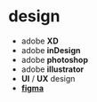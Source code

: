 # design

- adobe **XD**
- adobe **inDesign**
- adobe **photoshop**
- adobe **illustrator**
- __UI__ / __UX__ design
- [**figma**](https://www.figma.com/)